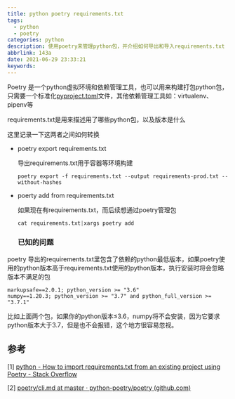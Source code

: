 ```yaml
---
title: python poetry requirements.txt
tags:
  - python
  - poetry
categories: python
description: 使用poetry来管理python包，并介绍如何导出和导入requirements.txt
abbrlink: 143a
date: 2021-06-29 23:33:21
keywords:
---
```


Poetry 是一个python虚拟环境和依赖管理工具，也可以用来构建打包python包，只需要一个标准化[pyproject.toml](https://www.python.org/dev/peps/pep-0518/)文件，其他依赖管理工具如：virtualenv、pipenv等

requirements.txt是用来描述用了哪些python包，以及版本是什么

这里记录一下这两者之间如何转换



* poetry export requirements.txt

  导出requirements.txt用于容器等环境构建

  ```bahs
  poetry export -f requirements.txt --output requirements-prod.txt --without-hashes
  ```

  

* poerty add from requirements.txt 

  如果现在有requirements.txt，而后续想通过poetry管理包

  ```python
  cat requirements.txt|xargs poetry add
  ```

  

  ### 已知的问题

poetry 导出的requirements.txt里包含了依赖的python最低版本，如果poetry使用的python版本高于requirements.txt使用的python版本，执行安装时将会忽略版本不满足的包

```
markupsafe==2.0.1; python_version >= "3.6"
numpy==1.20.3; python_version >= "3.7" and python_full_version >= "3.7.1"
```

比如上面两个包，如果你的python版本≤3.6，numpy将不会安装，因为它要求python版本大于3.7，但是也不会报错，这个地方很容易忽视。



## 参考

[1] [python - How to import requirements.txt from an existing project using Poetry - Stack Overflow](https://stackoverflow.com/questions/62764148/how-to-import-requirements-txt-from-an-existing-project-using-poetry)

[2] [poetry/cli.md at master · python-poetry/poetry (github.com)](https://github.com/python-poetry/poetry/blob/master/docs/cli.md)



